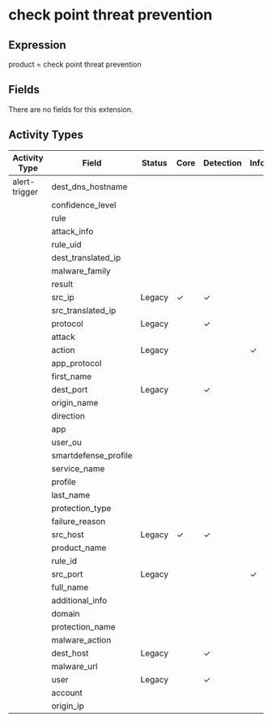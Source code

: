 check point threat prevention
=============================

Expression
----------

product = check point threat prevention

Fields
------

There are no fields for this extension.

Activity Types
--------------

| Activity Type | Field                | Status | Core     | Detection | Informational |
| ------------- | -------------------- | ------ | -------- | --------- | ------------- |
| alert-trigger | dest_dns_hostname    |        |          |           |               |
|               | confidence_level     |        |          |           |               |
|               | rule                 |        |          |           |               |
|               | attack_info          |        |          |           |               |
|               | rule_uid             |        |          |           |               |
|               | dest_translated_ip   |        |          |           |               |
|               | malware_family       |        |          |           |               |
|               | result               |        |          |           |               |
|               | src_ip               | Legacy | &#10003; | &#10003;  |               |
|               | src_translated_ip    |        |          |           |               |
|               | protocol             | Legacy |          | &#10003;  |               |
|               | attack               |        |          |           |               |
|               | action               | Legacy |          |           | &#10003;      |
|               | app_protocol         |        |          |           |               |
|               | first_name           |        |          |           |               |
|               | dest_port            | Legacy |          | &#10003;  |               |
|               | origin_name          |        |          |           |               |
|               | direction            |        |          |           |               |
|               | app                  |        |          |           |               |
|               | user_ou              |        |          |           |               |
|               | smartdefense_profile |        |          |           |               |
|               | service_name         |        |          |           |               |
|               | profile              |        |          |           |               |
|               | last_name            |        |          |           |               |
|               | protection_type      |        |          |           |               |
|               | failure_reason       |        |          |           |               |
|               | src_host             | Legacy | &#10003; | &#10003;  |               |
|               | product_name         |        |          |           |               |
|               | rule_id              |        |          |           |               |
|               | src_port             | Legacy |          |           | &#10003;      |
|               | full_name            |        |          |           |               |
|               | additional_info      |        |          |           |               |
|               | domain               |        |          |           |               |
|               | protection_name      |        |          |           |               |
|               | malware_action       |        |          |           |               |
|               | dest_host            | Legacy |          | &#10003;  |               |
|               | malware_url          |        |          |           |               |
|               | user                 | Legacy |          | &#10003;  |               |
|               | account              |        |          |           |               |
|               | origin_ip            |        |          |           |               |

